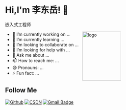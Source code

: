 <!--
**duktig666/duktig666** is a ✨ _special_ ✨ repository because its `README.md` (this file) appears on your GitHub profile.

Here are some ideas to get you started:

- 🔭 I’m currently working on ...
- 🌱 I’m currently learning ...
- 👯 I’m looking to collaborate on ...
- 🤔 I’m looking for help with ...
- 💬 Ask me about ...
- 📫 How to reach me: ...
- 😄 Pronouns: ...
- ⚡ Fun fact: ...
-->



# Hi,I'm 李东岳! 👋
嵌入式工程师

<img src="https://github-readme-stats.vercel.app/api?username=2294868333&show_icons=true&theme=vue" alt="logo" height="160" align="right" width="50%" />

- 🔭 I’m currently working on ...
- 🌱 I’m currently learning ...
- 👯 I’m looking to collaborate on ...
- 🤔 I’m looking for help with ...
- 💬 Ask me about ...
- 📫 How to reach me: ...
- 😄 Pronouns: ...
- ⚡ Fun fact: ...

## Follow Me
[![Github](https://img.shields.io/github/followers/duktig666?label=Github&style=social)](https://github.com/2294868333)
[![CSDN](https://img.shields.io/badge/-CSDN-c14438?style=flat-square&logo=C&logoColor=white)](https://blog.csdn.net/qq_49884358?spm=1010.2135.3001.5343)
[![Gmail Badge](https://img.shields.io/badge/gmail-2294868333@qq.com-Green?style=flat-square&logo=Gmail&logoColor=white&link=mailto:l13029095571@163.com)](mailto:l13029095571@163.com)
